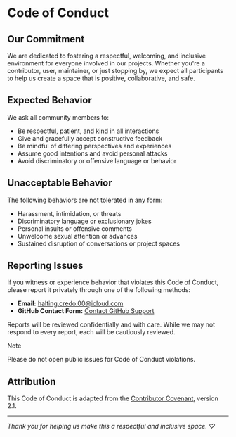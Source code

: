 # Code of Conduct

## Our Commitment

We are dedicated to fostering a respectful, welcoming, and inclusive environment for everyone involved in our projects. Whether you're a contributor, user, maintainer, or just stopping by, we expect all participants to help us create a space that is positive, collaborative, and safe.

## Expected Behavior

We ask all community members to:

- Be respectful, patient, and kind in all interactions
- Give and gracefully accept constructive feedback
- Be mindful of differing perspectives and experiences
- Assume good intentions and avoid personal attacks
- Avoid discriminatory or offensive language or behavior

## Unacceptable Behavior

The following behaviors are not tolerated in any form:

- Harassment, intimidation, or threats
- Discriminatory language or exclusionary jokes
- Personal insults or offensive comments
- Unwelcome sexual attention or advances
- Sustained disruption of conversations or project spaces

## Reporting Issues

If you witness or experience behavior that violates this Code of Conduct, please report it privately through one of the following methods:

- **Email:** [halting.credo.00@icloud.com](mailto:halting.credo.00@icloud.com)
- **GitHub Contact Form:** [Contact GitHub Support](https://github.com/contact)

Reports will be reviewed confidentially and with care. While we may not respond to every report, each will be cautiously reviewed.

> [!NOTE]
> Please do not open public issues for Code of Conduct violations.

## Attribution

This Code of Conduct is adapted from the [Contributor Covenant](https://www.contributor-covenant.org/), version 2.1.

---

*Thank you for helping us make this a respectful and inclusive space. ♡*
